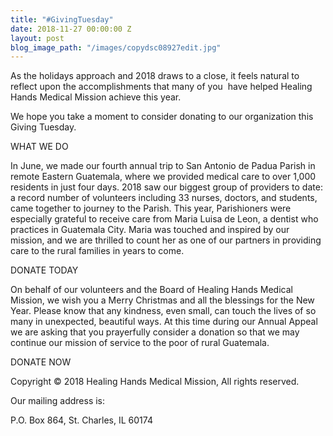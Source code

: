 ```yaml
---
title: "#GivingTuesday"
date: 2018-11-27 00:00:00 Z
layout: post
blog_image_path: "/images/copydsc08927edit.jpg"
---
```


As the holidays approach and 2018 draws to a close, it feels natural to reflect upon the accomplishments that many of you &nbsp;have helped Healing Hands Medical Mission achieve this year.

We hope you take a moment to consider donating to our organization this Giving Tuesday.

WHAT WE DO

In June, we made our fourth annual trip to San Antonio de Padua Parish in remote Eastern Guatemala, where we provided medical care to over 1,000 residents in just four days. 2018 saw our biggest group of providers to date: a record number of volunteers including 33 nurses, doctors, and students, came together to journey to the Parish. This year, Parishioners were especially grateful to receive care from Maria Luisa de Leon, a dentist who practices in Guatemala City. Maria was touched and inspired by our mission, and we are thrilled to count her as one of our partners in providing care to the rural families in years to come.

DONATE TODAY

On behalf of our volunteers and the Board of Healing Hands Medical Mission, we wish you a Merry Christmas and all the blessings for the New Year. Please know that any kindness, even small, can touch the lives of so many in unexpected, beautiful ways. At this time during our Annual Appeal we are asking that you prayerfully consider a donation so that we may continue our mission of service to the poor of rural Guatemala.

DONATE NOW

Copyright &copy; 2018 Healing Hands Medical Mission, All rights reserved.

Our mailing address is:

P.O. Box 864, St. Charles, IL 60174